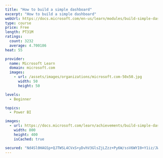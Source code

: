 ```yaml
---
title: "How to build a simple dashboard"
excerpt: "How to build a simple dashboard"
webUrl: https://docs.microsoft.com/en-us/learn/modules/build-simple-dashboard/
type: course
price: Free
length: PT31M
ratings:
  count: 3232
  average: 4.700186
heat: 55

provider:
  name: Microsoft Learn
  domain: microsoft.com
  images:
    - url: /assets/images/organizations/microsoft.com-50x50.jpg
      width: 50
      height: 50

levels:
  - Beginner

topics:
  - Power BI

images:
  - url: https://docs.microsoft.com/learn/achievements/build-simple-dashboard-social.png
    width: 800
    height: 400
    isCached: true

secured: "Nd4Sl0HAGSp+QJTWSL4CVxS+yDvhV3GlsZjLZzz+Py6W/ssV6WYI0+Y1iz/JWNqjcffJSu+mnO7OBFesqyvYk3jRVZlPKz4FTdrg6D9F/co2bTERa3+RTZQOowwB/knuLgj3aP6bpD5u6hWg4sCWVKTvs7rwmoY7Y26e+wVMBQfl6udqdkrvcoNKFNX/4npITBki9QzH3wuwO5AoaqWNsnnnvkXEzTtm3nuXntpvXh1KjjLwOfCgC8hNg4i49HjZ91E3oEIfXwv0TVMOSCJjtppc4ynjf5qQnP3BVJgheBVbARR3DSxO6DXN7/H+qF3TRU4xROqRqfrj4wTCa+CR34wgYq0bKVM/KjIiWvVe/t19E73I2qJ4Y+jqW607kqLLbEWUQzyRIVSraHLQpwIyu/bFu0DOFQIveF/o1GeTm0g=;uZfQEmH9tXOQnJzZC10+Rw=="
---
```


